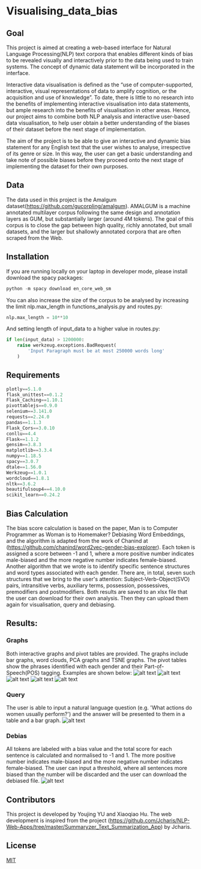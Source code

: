 # Visualising_data_bias

## Goal
This project is aimed at creating a web-based interface for Natural Language Processing(NLP) text corpora that enables different kinds of bias to be revealed visually and interactively prior to the data being used to train systems. The concept of dynamic data statement will be incorporated in the interface. 

Interactive data visualisation is defined as the “use of computer-supported, interactive, visual representations of data to amplify cognition, or the acquisition and use of knowledge”. To date, there is little to no research into the benefits of implementing interactive visualisation into data statements, but ample research into the benefits of visualisation in other areas. Hence, our project aims to combine both NLP analysis and interactive user-based data visualisation, to help user obtain a better understanding of the biases of their dataset before the next stage of implementation.


The aim of the project is to be able to give an interactive and dynamic bias statement for any English text that the user wishes to analyse, irrespective of its genre or size. In this way, the user can get a basic understanding and take note of possible biases before they proceed onto the next stage of implementing the dataset for their own purposes.

## Data
The data used in this project is the Amalgum dataset(https://github.com/gucorpling/amalgum). AMALGUM is a machine annotated multilayer corpus following the same design and annotation layers as GUM, but substantially larger (around 4M tokens). The goal of this corpus is to close the gap between high quality, richly annotated, but small datasets, and the larger but shallowly annotated corpora that are often scraped from the Web.

## Installation
If you are running locally on your laptop in developer mode, please install download the spacy packages:

```python
python -m spacy download en_core_web_sm
```
You can also increase the size of the corpus to be analysed by increasing the limit nlp.max_length in functions_analysis.py and routes.py:

```python
nlp.max_length = 10**10
```
And setting length of input_data to a higher value in routes.py:
```python
if len(input_data) > 1200000:
    raise werkzeug.exceptions.BadRequest(
        'Input Paragraph must be at most 250000 words long'
    )
```

## Requirements

```python
plotly==5.1.0
flask_unittest==0.1.2
Flask_Caching==1.10.1
pivottablejs==0.9.0
selenium==3.141.0
requests==2.24.0
pandas==1.1.3
Flask_Cors==3.0.10
conllu==4.4
Flask==1.1.2
gensim==3.8.3
matplotlib==3.3.4
numpy==1.18.5
spacy==3.0.7
dtale==1.56.0
Werkzeug==1.0.1
wordcloud==1.8.1
nltk==3.6.2
beautifulsoup4==4.10.0
scikit_learn==0.24.2

```



## Bias Calculation
The bias score calculation is based on the paper,  Man is to Computer Programmer as Woman is to Homemaker? Debiasing Word Embeddings, and the algorithm is adapted from the work of Chanind at (https://github.com/chanind/word2vec-gender-bias-explorer). Each token is assigned a score between -1 and 1, where a more positive number indicates male-biased and the more negative number indicates female-biased. 
Another algorithm that we wrote is to identify specific sentence structures and word types associated with each gender. There are, in total, seven such structures that we bring to the user's attention: Subject-Verb-Object(SVO) pairs, intransitive verbs, auxiliary terms, possession, possessives, premodifiers and postmodifiers.
Both results are saved to an xlsx file that the user can download for their own analysis. Then they can upload them again for visualisation, query and debiasing.

## Results:

### Graphs
Both interactive graphs and pivot tables are provided. The graphs include bar graphs, word clouds, PCA graphs and TSNE graphs. The pivot tables show the phrases identified with each gender and their Part-of-Speech(POS) tagging. Examples are shown below:
![alt text](https://github.com/YoujingYu99/visualising_data_bias/blob/local_app/screenshots/Fig3.jpg?raw=true)
![alt text](https://github.com/YoujingYu99/visualising_data_bias/blob/local_app/screenshots/Fig4.jpg?raw=true)
![alt text](https://github.com/YoujingYu99/visualising_data_bias/blob/local_app/screenshots/Fig5.jpg?raw=true)
![alt text](https://github.com/YoujingYu99/visualising_data_bias/blob/local_app/screenshots/Fig6.jpg?raw=true)
![alt text](https://github.com/YoujingYu99/visualising_data_bias/blob/local_app/screenshots/Fig7.jpg?raw=true)


### Query
The user is able to input a natural language question (e.g. 'What actions do women usually perform?') and the answer will be presented to them in a table and a bar graph.
![alt text](https://github.com/YoujingYu99/visualising_data_bias/blob/local_app/screenshots/Fig8.jpg?raw=true)

### Debias
All tokens are labeled with a bias value and the total score for each sentence is calculated and normalised to -1 and 1. The more positive number indicates male-biased and the more negative number indicates female-biased. The user can input a threshold, where all sentences more biased than the number will be discarded and the user can download the debiased file.
![alt text](https://github.com/YoujingYu99/visualising_data_bias/blob/local_app/screenshots/Fig9.jpg?raw=true)



## Contributors
This project is developed by Youjing YU and Xiaoqiao Hu. The web development is inspired from the project (https://github.com/Jcharis/NLP-Web-Apps/tree/master/Summaryzer_Text_Summarization_App) by Jcharis.

## License
[MIT](https://choosealicense.com/licenses/mit/)

